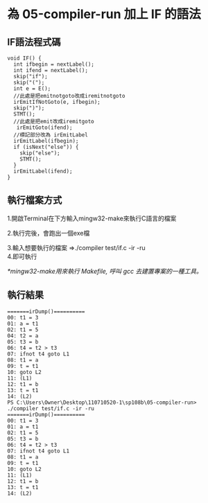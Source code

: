 # 為 05-compiler-run 加上 IF 的語法

## IF語法程式碼
```
void IF() {
  int ifbegin = nextLabel();
  int ifend = nextLabel();
  skip("if");
  skip("(");
  int e = E();
  //此處是把emitnotgoto改成iremitnotgoto
  irEmitIfNotGoto(e, ifbegin);
  skip(")");
  STMT();
  //此處是把emit改成iremitgoto
   irEmitGoto(ifend);
  //標記部分改為 irEmitLabel
  irEmitLabel(ifbegin);
  if (isNext("else")) {
    skip("else");
    STMT();
  }
  irEmitLabel(ifend);
}
```
## 執行檔案方式
1.開啟Terminal在下方輸入mingw32-make來執行C語言的檔案

2.執行完後，會跑出一個exe檔

3.輸入想要執行的檔案
=>./compiler test/if.c -ir -ru   
4.即可執行

_*mingw32-make用來執行 Makefile, 呼叫 gcc 去建置專案的一種工具。_

## 執行結果
```
=======irDump()==========
00: t1 = 3
01: a = t1
02: t1 = 5
04: t2 = a
05: t3 = b
06: t4 = t2 > t3
07: ifnot t4 goto L1
08: t1 = a
09: t = t1
10: goto L2
11: (L1)
12: t1 = b
13: t = t1
14: (L2)
PS C:\Users\Owner\Desktop\110710520-1\sp108b\05-compiler-run> ./compiler test/if.c -ir -ru   
=======irDump()==========
00: t1 = 3
01: a = t1
02: t1 = 5
05: t3 = b
06: t4 = t2 > t3
07: ifnot t4 goto L1
08: t1 = a
09: t = t1
10: goto L2
11: (L1)
12: t1 = b
13: t = t1
14: (L2)
```
